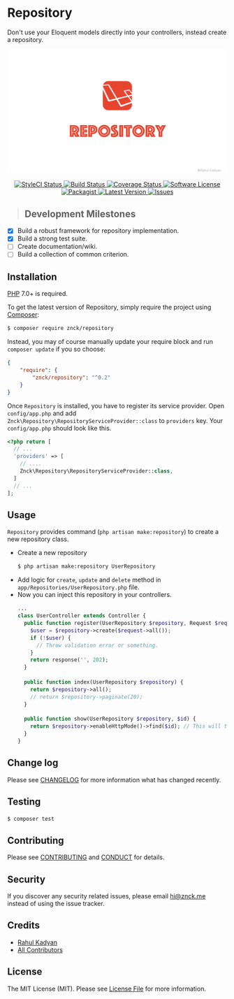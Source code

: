 Repository
==========
Don't use your Eloquent models directly into your controllers, instead create a repository.

![Repository](cover.png)

<p align="center">
  <a href="https://styleci.io/repos/42290942">
    <img src="https://styleci.io/repos/42290942/shield" alt="StyleCI Status" />
  </a>
  <a href="https://circleci.com/gh/znck/repository">
    <img src="https://circleci.com/gh/znck/repository.svg?style=svg" alt="Build Status" />
  </a>
  <a href="https://coveralls.io/github/znck/repository?branch=master">
    <img src="https://coveralls.io/repos/github/znck/repository/badge.svg?branch=master&style=flat-square" alt="Coverage Status" />
  </a>
  <a href="LICENSE">
    <img src="https://img.shields.io/badge/license-MIT-brightgreen.svg?style=flat-square" alt="Software License" />
  </a>
  <a href="https://packagist.org/packages/znck/repository">
    <img src="https://img.shields.io/packagist/v/znck/repository.svg?style=flat-square" alt="Packagist" />
  </a>
  <a href="https://github.com/znck/repostory/releases">
    <img src="https://img.shields.io/github/release/znck/repository.svg?style=flat-square" alt="Latest Version" />
  </a>

  <a href="https://github.com/znck/repository/issues">
    <img src="https://img.shields.io/github/issues/znck/repository.svg?style=flat-square" alt="Issues" />
  </a>
</p>

> ## Development Milestones
- [x] Build a robust framework for repository implementation.
- [x] Build a strong test suite.
- [ ] Create documentation/wiki.
- [ ] Build a collection of common criterion.

## Installation

[PHP](https://php.net) 7.0+ is required.

To get the latest version of Repository, simply require the project using [Composer](https://getcomposer.org):

```bash
$ composer require znck/repository
```

Instead, you may of course manually update your require block and run `composer update` if you so choose:

```json
{
    "require": {
        "znck/repository": "^0.2"
    }
}
```

Once `Repository` is installed, you have to register its service provider. Open `config/app.php` and add `Znck\Repository\RepositoryServiceProvider::class` to `providers` key. Your `config/app.php` should look like this.

```php
<?php return [
  // ...
  'providers' => [
    // ....
    Znck\Repository\RepositoryServiceProvider::class,
  ]
  // ...
];
```

## Usage
`Repository` provides command (`php artisan make:repository`) to create a new repository class.

- Create a new repository
  ```bash
  $ php artisan make:repository UserRepository
  ```
- Add logic for `create`, `update` and `delete` method in `app/Repositories/UserRepository.php` file.
- Now you can inject this repository in your controllers.
  ```php
  ...
  class UserController extends Controller {
    public function register(UserRepository $repository, Request $request) {
      $user = $repository->create($request->all());
      if (!$user) {
        // Throw validation error or something.
      }
      return response('', 202);
    }
    
    public function index(UserRepository $repository) {
      return $repository->all();
      // return $repository->paginate(20);
    }
    
    public function show(UserRepository $repository, $id) {
      return $repository->enableHttpMode()->find($id); // This will throw 404 exception if not found.
    }
  }
  ```

## Change log

Please see [CHANGELOG](CHANGELOG.md) for more information what has changed recently.

## Testing

``` bash
$ composer test
```

## Contributing

Please see [CONTRIBUTING](CONTRIBUTING.md) and [CONDUCT](CONDUCT.md) for details.

## Security

If you discover any security related issues, please email hi@znck.me instead of using the issue tracker.

## Credits

- [Rahul Kadyan][link-author]
- [All Contributors][link-contributors]

## License

The MIT License (MIT). Please see [License File](LICENSE) for more information.

[link-author]: https://github.com/znck
[link-contributors]: ../../contributors
